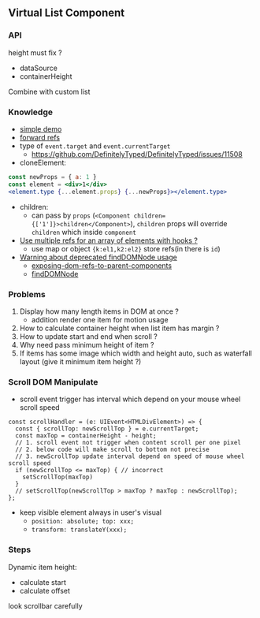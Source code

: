 ## Virtual List Component

### API

height must fix ?

* dataSource
* containerHeight

Combine with custom list

### Knowledge

* [simple demo](https://jsfiddle.net/97evysno/)
* [forward refs](https://reactjs.org/docs/forwarding-refs.html)
* type of `event.target` and `event.currentTarget`
  * https://github.com/DefinitelyTyped/DefinitelyTyped/issues/11508
* cloneElement:

```jsx
const newProps = { a: 1 }
const element = <div>1</div>
<element.type {...element.props} {...newProps}></element.type>
```

* children:
  * can pass by `props` (`<Component children={['1']}>children</Component>`), `children` props will override `children`
    which
    inside `component`
* [Use multiple refs for an array of elements with hooks ?](https://stackoverflow.com/a/56063129/12819402)
  * use map or object `{k:el1,k2:el2}` store refs(in there is `id`)
* [Warning about deprecated findDOMNode usage](https://reactjs.org/docs/strict-mode.html#warning-about-deprecated-finddomnode-usage)
  * [exposing-dom-refs-to-parent-components](https://reactjs.org/docs/refs-and-the-dom.html#exposing-dom-refs-to-parent-components)
  * [findDOMNode](https://reactjs.org/docs/react-dom.html#finddomnode)

### Problems

1. Display how many length items in DOM at once ?
   * addition render one item for motion usage
2. How to calculate container height when list item has margin ?
3. How to update start and end when scroll ?
4. Why need pass minimum height of item ?
5. If items has some image which width and height auto, such as waterfall layout (give it minimum item height ?)

### Scroll DOM Manipulate

* scroll event trigger has interval which depend on your mouse wheel scroll speed

```tsx
const scrollHandler = (e: UIEvent<HTMLDivElement>) => {
  const { scrollTop: newScrollTop } = e.currentTarget;
  const maxTop = containerHeight - height;
  // 1. scroll event not trigger when content scroll per one pixel
  // 2. below code will make scroll to bottom not precise
  // 3. newScrollTop update interval depend on speed of mouse wheel scroll speed
  if (newScrollTop <= maxTop) { // incorrect
    setScrollTop(maxTop)
  }
  // setScrollTop(newScrollTop > maxTop ? maxTop : newScrollTop);
};
```

* keep visible element always in user's visual
  * `position: absolute; top: xxx;`
  * `transform: translateY(xxx);`

### Steps

Dynamic item height:

* calculate start
* calculate offset

look scrollbar carefully
